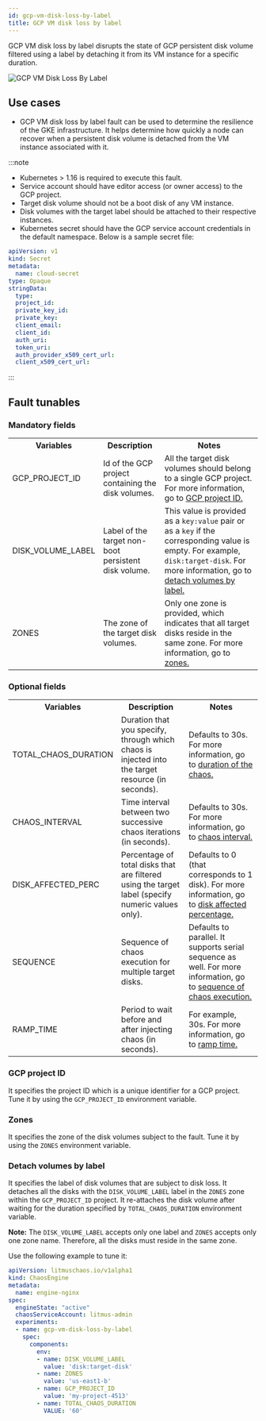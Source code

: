 ```yaml
---
id: gcp-vm-disk-loss-by-label
title: GCP VM disk loss by label
---
```

GCP VM disk loss by label disrupts the state of GCP persistent disk volume filtered using a label by detaching it from its VM instance for a specific duration.

![GCP VM Disk Loss By Label](./static/images/gcp-vm-disk-loss-by-label.png)

## Use cases

- GCP VM disk loss by label fault can be used to determine the resilience of the GKE infrastructure. It helps determine how quickly a node can recover when a persistent disk volume is detached from the VM instance associated with it.

:::note
- Kubernetes > 1.16 is required to execute this fault.
- Service account should have editor access (or owner access) to the GCP project.
- Target disk volume should not be a boot disk of any VM instance.
- Disk volumes with the target label should be attached to their respective instances.
- Kubernetes secret should have the GCP service account credentials in the default namespace. Below is a sample secret file:
```yaml
apiVersion: v1
kind: Secret
metadata:
  name: cloud-secret
type: Opaque
stringData:
  type:
  project_id:
  private_key_id:
  private_key:
  client_email:
  client_id:
  auth_uri:
  token_uri:
  auth_provider_x509_cert_url:
  client_x509_cert_url:
```
:::

## Fault tunables
  <h3>Mandatory fields</h3>
    <table>
      <tr>
        <th> Variables </th>
        <th> Description </th>
        <th> Notes </th>
      </tr>
      <tr>
        <td> GCP_PROJECT_ID </td>
        <td> Id of the GCP project containing the disk volumes. </td>
        <td> All the target disk volumes should belong to a single GCP project. For more information, go to <a href="https://developer.harness.io/docs/chaos-engineering/chaos-faults/gcp/gcp-vm-disk-loss-by-label#gcp-project-id"> GCP project ID.</a></td>
      </tr>
      <tr>
        <td> DISK_VOLUME_LABEL </td>
        <td>Label of the target non-boot persistent disk volume. </td>
        <td> This value is provided as a <code>key:value</code> pair or as a <code>key</code> if the corresponding value is empty. For example, <code>disk:target-disk</code>. For more information, go to <a href="https://developer.harness.io/docs/chaos-engineering/chaos-faults/gcp/gcp-vm-disk-loss-by-label#detach-volumes-by-label">detach volumes by label.</a></td>
      </tr>
      <tr>
        <td> ZONES </td>
        <td> The zone of the target disk volumes. </td>
        <td> Only one zone is provided, which indicates that all target disks reside in the same zone. For more information, go to <a href="https://developer.harness.io/docs/chaos-engineering/chaos-faults/gcp/gcp-vm-disk-loss-by-label#zones">zones.</a></td>
      </tr>
    </table>
    <h3>Optional fields</h3>
    <table>
      <tr>
        <th> Variables </th>
        <th> Description </th>
        <th> Notes </th>
      </tr>
      <tr>
        <td> TOTAL_CHAOS_DURATION </td>
        <td> Duration that you specify, through which chaos is injected into the target resource (in seconds). </td>
        <td> Defaults to 30s. For more information, go to <a href="https://developer.harness.io/docs/chaos-engineering/chaos-faults/common-tunables-for-all-faults#duration-of-the-chaos">duration of the chaos.</a></td>
      </tr>
       <tr>
        <td> CHAOS_INTERVAL </td>
        <td> Time interval between two successive chaos iterations (in seconds). </td>
        <td> Defaults to 30s. For more information, go to <a href="https://developer.harness.io/docs/chaos-engineering/chaos-faults/common-tunables-for-all-faults#chaos-interval">chaos interval.</a></td>
      </tr>
      <tr>
        <td> DISK_AFFECTED_PERC </td>
        <td> Percentage of total disks that are filtered using the target label (specify numeric values only). </td>
        <td> Defaults to 0 (that corresponds to 1 disk). For more information, go to <a href="">disk affected percentage.</a></td>
      </tr>
      <tr>
        <td> SEQUENCE </td>
        <td> Sequence of chaos execution for multiple target disks. </td>
        <td> Defaults to parallel. It supports serial sequence as well. For more information, go to <a href="https://developer.harness.io/docs/chaos-engineering/chaos-faults/common-tunables-for-all-faults#sequence-of-chaos-execution">sequence of chaos execution. </a></td>
      </tr>
      <tr>
        <td> RAMP_TIME </td>
        <td> Period to wait before and after injecting chaos (in seconds).</td>
        <td> For example, 30s. For more information, go to <a href="https://developer.harness.io/docs/chaos-engineering/chaos-faults/common-tunables-for-all-faults#ramp-time">ramp time. </a></td>
      </tr>
    </table>

### GCP project ID
It specifies the project ID which is a unique identifier for a GCP project. Tune it by using the `GCP_PROJECT_ID` environment variable.

### Zones
It specifies the zone of the disk volumes subject to the fault. Tune it by using the `ZONES` environment variable.

### Detach volumes by label

It specifies the label of disk volumes that are subject to disk loss. It detaches all the disks with the `DISK_VOLUME_LABEL` label in the `ZONES` zone within the `GCP_PROJECT_ID` project. It re-attaches the disk volume after waiting for the duration specified by `TOTAL_CHAOS_DURATION` environment variable.

**Note:** The `DISK_VOLUME_LABEL` accepts only one label and `ZONES` accepts only one zone name. Therefore, all the disks must reside in the same zone.

Use the following example to tune it:

[embedmd]:# (./static/manifests/gcp-vm-disk-loss-by-label/gcp-disk-loss.yaml yaml)
```yaml
apiVersion: litmuschaos.io/v1alpha1
kind: ChaosEngine
metadata:
  name: engine-nginx
spec:
  engineState: "active"
  chaosServiceAccount: litmus-admin
  experiments:
  - name: gcp-vm-disk-loss-by-label
    spec:
      components:
        env:
        - name: DISK_VOLUME_LABEL
          value: 'disk:target-disk'
        - name: ZONES
          value: 'us-east1-b'
        - name: GCP_PROJECT_ID
          value: 'my-project-4513'
        - name: TOTAL_CHAOS_DURATION
          VALUE: '60'
```
